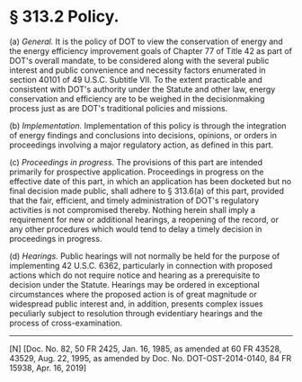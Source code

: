 # § 313.2   Policy.

(a) *General.* It is the policy of DOT to view the conservation of energy and the energy efficiency improvement goals of Chapter 77 of Title 42 as part of DOT's overall mandate, to be considered along with the several public interest and public convenience and necessity factors enumerated in section 40101 of 49 U.S.C. Subtitle VII. To the extent practicable and consistent with DOT's authority under the Statute and other law, energy conservation and efficiency are to be weighed in the decisionmaking process just as are DOT's traditional policies and missions.


(b) *Implementation.* Implementation of this policy is through the integration of energy findings and conclusions into decisions, opinions, or orders in proceedings involving a major regulatory action, as defined in this part.


(c) *Proceedings in progress.* The provisions of this part are intended primarily for prospective application. Proceedings in progress on the effective date of this part, in which an application has been docketed but no final decision made public, shall adhere to § 313.6(a) of this part, provided that the fair, efficient, and timely administration of DOT's regulatory activities is not compromised thereby. Nothing herein shall imply a requirement for new or additional hearings, a reopening of the record, or any other procedures which would tend to delay a timely decision in proceedings in progress.


(d) *Hearings.* Public hearings will not normally be held for the purpose of implementing 42 U.S.C. 6362, particularly in connection with proposed actions which do not require notice and hearing as a prerequisite to decision under the Statute. Hearings may be ordered in exceptional circumstances where the proposed action is of great magnitude or widespread public interest and, in addition, presents complex issues peculiarly subject to resolution through evidentiary hearings and the process of cross-examination.



---

[N] [Doc. No. 82, 50 FR 2425, Jan. 16, 1985, as amended at 60 FR 43528, 43529, Aug. 22, 1995, as amended by Doc. No. DOT-OST-2014-0140, 84 FR 15938, Apr. 16, 2019]





